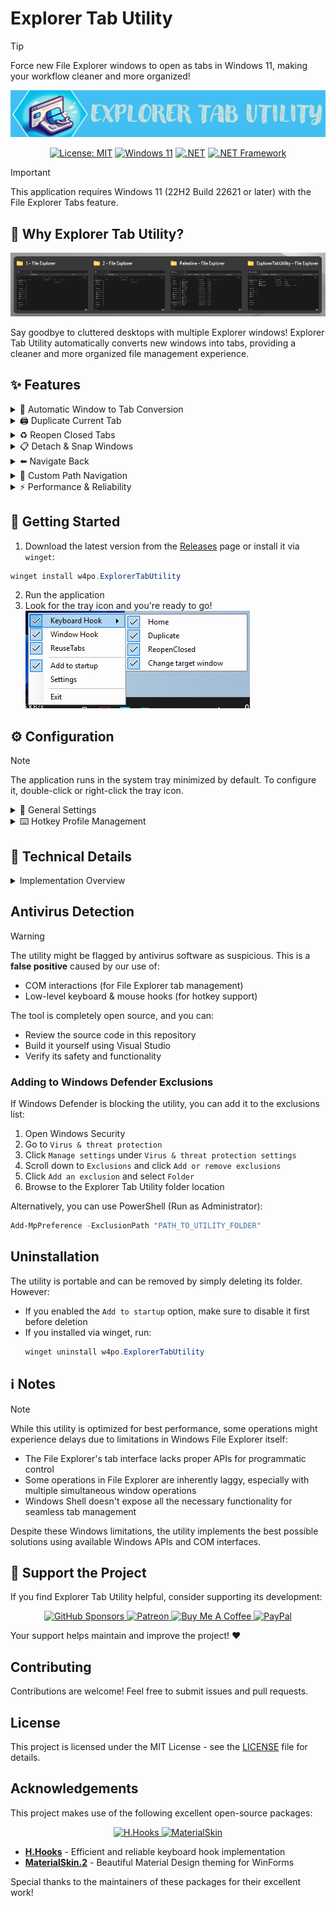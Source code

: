 # Explorer Tab Utility

> [!TIP]
> Force new File Explorer windows to open as tabs in Windows 11, making your workflow cleaner and more organized!

<div align="center">
  <img src="Assets/ExplorerTabUtilityLogo.gif" alt="Explorer Tab Utility Logo">
  
  [![License: MIT](https://img.shields.io/badge/License-MIT-yellow.svg)](https://opensource.org/licenses/MIT)
  [![Windows 11](https://img.shields.io/badge/Windows%2011-22H2+-blue.svg)](https://www.microsoft.com/windows/windows-11)
  [![.NET](https://img.shields.io/badge/.NET-9.0-purple.svg)](https://dotnet.microsoft.com/download)
  [![.NET Framework](https://img.shields.io/badge/.NET%20Framework-4.8.1-purple.svg)](https://dotnet.microsoft.com/download/dotnet-framework)
</div>

> [!IMPORTANT]
> This application requires Windows 11 (22H2 Build 22621 or later) with the File Explorer Tabs feature.

## 🤔 Why Explorer Tab Utility?

<div align="center">
  <img src="Assets/TheWhy.png" alt="Why use Explorer Tab Utility">
</div>

Say goodbye to cluttered desktops with multiple Explorer windows! Explorer Tab Utility automatically converts new windows into tabs, providing a cleaner and more organized file management experience.

## ✨ Features

<details>
<summary>🔄 Automatic Window to Tab Conversion</summary>

- Seamlessly converts new Explorer windows into tabs
- Switches to existing tabs if path is already opened
- Supports virtual desktop switching with a hotkey
- Supports attaching/detaching tabs
- Handles "Show in folder" file selection elegantly
- Handles opening multiple tabs at once

**See it in action:**
![Window to tab conversion](Assets/After_ExplorerTabUtility.gif)
![Multiple windows opening](Assets/MultiOpen.gif)
</details>

<details>
<summary>🖨️ Duplicate Current Tab</summary>

- Quickly duplicate the current tab/window
- Choose whether to duplicate as a tab or new window (toggle `Tab` option)
- Preserves the current location and selected items

![Duplicate current tab](Assets/DuplicateTab.gif)
</details>

<details>
<summary>♻️ Reopen Closed Tabs</summary>

- Reopen previously closed tabs/windows
- Choose whether to reopen as a tab or new window (toggle `Tab` option)
- Restores the exact location and selected items

![Reopen closed tabs](Assets/ReopenClosedTab.gif)
</details>

<details>
<summary>📋 Detach & Snap Windows</summary>

- Detach current tab to a new window
- Snap windows to screen edges (right/left/top/bottom)
- Chain multiple actions with a single hotkey
- Example setup (CTRL + Q):
  1. First profile: Detach current tab
  2. Second profile: Snap original window to the left
  3. Third profile: Snap new window to the right (with customizable delay)
- Customize delays to match your system's performance

![Detach & Snap](Assets/DetachSnap.gif)
</details>

<details>
<summary>⬅️ Navigate Back</summary>

- Navigate back in File Explorer using:
  - Keyboard shortcuts (customizable)
  - Mouse clicks on any empty space in the folder
- Perfect for quick navigation between directories

</details>

<details>
<summary>📁 Custom Path Navigation</summary>

- Assign hotkeys to quickly open your favorite locations
- Choose whether to open as a tab or new window (toggle `Tab` option)
- Supports multiple formats:
  - Standard paths: `C:\Users\Documents`
  - Environment variables: `%USERPROFILE%\Downloads`
  - Windows CLSID paths: `{A8CDFF1C-4878-43be-B5FD-F8091C1C60D0}` (Special Folders)
  - Programs and files: `C:\file.txt`
  - URLs: `https://github.com/w4po/ExplorerTabUtility` (opens in default browser)
- Perfect for frequently accessed locations
- Instant access to system folders using CLSIDs

![Open custom path](Assets/OpenCustomPath.gif)
![Open custom URL](Assets/OpenCustomUrl.gif)
</details>

<details>
<summary>⚡ Performance & Reliability</summary>

- Lightweight and resource-efficient
- Fast and responsive tab creation
- Stable COM-based implementation
- Reliable window state management
</details>

## 🚀 Getting Started

1. Download the latest version from the [Releases](https://github.com/w4po/ExplorerTabUtility/releases) page or install it via `winget`:
```powershell
winget install w4po.ExplorerTabUtility
```
2. Run the application
3. Look for the tray icon and you're ready to go!
   ![image](Assets/Menu.png)

## ⚙️ Configuration

> [!NOTE]
> The application runs in the system tray minimized by default.
> To configure it, double-click or right-click the tray icon.

<details>
<summary>🔧 General Settings</summary>

- **WindowHook**: Enable/disable new windows being converted to tabs
- **ReuseTabs**: Enable/disable reusing existing tabs instead of creating new ones
- **Startup**: Configure automatic startup with Windows
</details>

<details>
<summary>⌨️ Hotkey Profile Management</summary>

### Profile Options
- Create new profiles
- Import profiles from file
- Export profiles to file
- Enable/disable individual profiles

### Profile Settings
Each profile contains the following settings:

1. **Basic Settings**
   - Profile Name
   - Hotkey Combination (set by focusing the input field and pressing desired keys)
   - Scope: Global or Explorer-only (triggers only when File Explorer is focused)

2. **Action Settings**
   - Action Type:
     - `Open`: Open a new tab (optionally with specified path)
     - `Duplicate`: Duplicate current tab
     - `ReopenClosed`: Reopen last closed tab
     - `SetTargetWindow`: Set current Explorer window as the destination for new tabs
     - `ToggleWinHook`: Toggle window hook
     - `ToggleReuseTabs`: Toggle tab reuse
     - `ToggleVisibility`: Toggle form visibility
   - Path Field (for `Open` action)
     - Optional: Leave empty to open new tab
     - Supports multiple path formats (see Custom Path Navigation section)

3. **Advanced Settings**
   - Execution Delay: Slider to set delay before action execution
   - Key Handling: Toggle whether hotkeys are passed to other applications
   - Profile Deletion: Remove unwanted profiles

![Form](Assets/Form.png)

> [!TIP]
> Use the "Handled" toggle to prevent or allow hotkey propagation to other applications that might be listening for the same key combination.

> [!NOTE]
> The `SetTargetWindow` action lets you choose which Explorer window will receive new tabs. This is useful when you have multiple Explorer windows open or working on different virtual desktops and want to control where new tabs appear.
</details>

## 🔧 Technical Details

<details>
<summary>Implementation Overview</summary>

### Core Components

#### 1. 🔌 COM Integration
- Direct interaction with Windows Shell through native COM interfaces:
  - `Shell32`: Core shell functionality and file system operations
  - `SHDocVw`: Explorer window and tab management
  - Custom COM interface implementations for reliable shell interactions
- Efficient PIDL (Pointer to ID List) handling for file system operations
- Thread-safe COM object lifecycle management

#### 2. 🪟 Window Management
- Advanced window tracking and state management:
  - Concurrent collections for thread-safe window tracking
  - Efficient tab handle caching and validation
  - Smart window-to-tab conversion logic
- Support for special folder navigation (CLSID paths)

#### 3. ⚡ Process & Event System
- Robust Explorer process monitoring:
  - Automatic recovery from Explorer crashes
  - Event-driven architecture for responsive UI
  - Efficient window event hooking
- Asynchronous operation handling:
  - STA (Single-threaded Apartment) task scheduler
  - Non-blocking COM operations
  - Proper synchronization with SemaphoreSlim

#### 4. 🚀 Performance Optimizations
- Smart caching mechanisms:
  - Window handle caching
  - Path comparison optimization
  - Tab state tracking
- Efficient resource management:
  - Proper COM object disposal
  - Memory-efficient collections
  - Minimal window recreation

### Key Technologies
- .NET 9 and .NET Framework 4.8.1
- Windows COM APIs
  - Shell32 and SHDocVw interfaces
  - Native P/Invoke
- Advanced threading with STA scheduler
- Concurrent collections for thread safety
</details>

## Antivirus Detection

> [!WARNING]
> The utility might be flagged by antivirus software as suspicious. This is a **false positive** caused by our use of:
> - COM interactions (for File Explorer tab management)
> - Low-level keyboard & mouse hooks (for hotkey support)
>
> The tool is completely open source, and you can:
> - Review the source code in this repository
> - Build it yourself using Visual Studio
> - Verify its safety and functionality

### Adding to Windows Defender Exclusions

If Windows Defender is blocking the utility, you can add it to the exclusions list:

1. Open Windows Security
2. Go to `Virus & threat protection`
3. Click `Manage settings` under `Virus & threat protection settings`
4. Scroll down to `Exclusions` and click `Add or remove exclusions`
5. Click `Add an exclusion` and select `Folder`
6. Browse to the Explorer Tab Utility folder location

Alternatively, you can use PowerShell (Run as Administrator):
```powershell
Add-MpPreference -ExclusionPath "PATH_TO_UTILITY_FOLDER"
```

## Uninstallation

The utility is portable and can be removed by simply deleting its folder. However:

- If you enabled the `Add to startup` option, make sure to disable it first before deletion
- If you installed via winget, run:
  ```powershell
  winget uninstall w4po.ExplorerTabUtility
  ```

## ℹ️ Notes

> [!NOTE]
> While this utility is optimized for best performance, some operations might experience delays due to limitations in Windows File Explorer itself:
> - The File Explorer's tab interface lacks proper APIs for programmatic control
> - Some operations in File Explorer are inherently laggy, especially with multiple simultaneous window operations
> - Windows Shell doesn't expose all the necessary functionality for seamless tab management

Despite these Windows limitations, the utility implements the best possible solutions using available Windows APIs and COM interfaces.

## 💝 Support the Project

If you find Explorer Tab Utility helpful, consider supporting its development:

<p align="center">
  <a href="https://github.com/sponsors/w4po">
    <img src="https://img.shields.io/badge/sponsor-30363D?style=for-the-badge&logo=GitHub-Sponsors&logoColor=#white" alt="GitHub Sponsors"/>
  </a>
  <a href="https://www.patreon.com/w4po">
    <img src="https://img.shields.io/badge/Patreon-F96854?style=for-the-badge&logo=patreon&logoColor=white" alt="Patreon"/>
  </a>
  <a href="https://www.buymeacoffee.com/w4po">
    <img src="https://img.shields.io/badge/Buy_Me_A_Coffee-FFDD00?style=for-the-badge&logo=buy-me-a-coffee&logoColor=black" alt="Buy Me A Coffee"/>
  </a>
  <a href="https://paypal.me/w4po77">
    <img src="https://img.shields.io/badge/PayPal-00457C?style=for-the-badge&logo=paypal&logoColor=white" alt="PayPal"/>
  </a>
</p>

Your support helps maintain and improve the project! ❤️

## Contributing

Contributions are welcome! Feel free to submit issues and pull requests.

## License

This project is licensed under the MIT License - see the [LICENSE](LICENSE) file for details.

## Acknowledgements

This project makes use of the following excellent open-source packages:

<p align="center">
  <a href="https://github.com/HavenDV/H.Hooks">
    <img src="https://img.shields.io/badge/H.Hooks-Keyboard%20Hook-purple?style=for-the-badge" alt="H.Hooks"/>
  </a>
  <a href="https://github.com/leocb/MaterialSkin">
    <img src="https://img.shields.io/badge/MaterialSkin.2-UI%20Theming-blue?style=for-the-badge" alt="MaterialSkin"/>
  </a>
</p>

- **[H.Hooks](https://github.com/HavenDV/H.Hooks)** - Efficient and reliable keyboard hook implementation
- **[MaterialSkin.2](https://github.com/leocb/MaterialSkin)** - Beautiful Material Design theming for WinForms

Special thanks to the maintainers of these packages for their excellent work!
